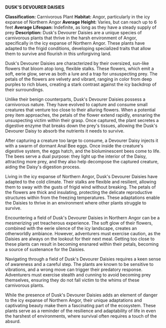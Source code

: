 **DUSK'S DEVOURER DAISIES**

**Classification:** Carnivorous Plant
**Habitat:** Angor, particularly in the icy expanse of Northern Angor
**Average Height:** Varies, but can reach up to 6 feet
**Average Lifespan:** Indefinite, as long as they have a steady supply of prey
**Description:** Dusk's Devourer Daisies are a unique species of carnivorous plants that thrive in the harsh environment of Angor, specifically in the icy expanse of Northern Angor. These plants have adapted to the frigid conditions, developing specialized traits that allow them to survive and flourish in this unforgiving land.

Dusk's Devourer Daisies are characterized by their oversized, sun-like flowers that bloom atop long, flexible stalks. These flowers, which emit a soft, eerie glow, serve as both a lure and a trap for unsuspecting prey. The petals of the flowers are velvety and vibrant, ranging in color from deep purples to rich blues, creating a stark contrast against the icy backdrop of their surroundings.

Unlike their benign counterparts, Dusk's Devourer Daisies possess a carnivorous nature. They have evolved to capture and consume small creatures that venture too close to their alluring flowers. When a potential prey item approaches, the petals of the flower extend rapidly, ensnaring the unsuspecting victim within their grasp. Once captured, the plant secretes a digestive enzyme that breaks down the prey's tissues, allowing the Dusk's Devourer Daisy to absorb the nutrients it needs to survive. 

After capturing a creature too large to consume, a Devourer Daisy injects it with a swarm of dormant Anal Bee eggs. Once inside the creature's digestive system, the eggs hatch, and the bioluminescent bees come to life. The bees serve a dual purpose: they light up the interior of the Daisy, attracting more prey, and they also help decompose the captured creature, aiding the Daisy's digestion process.

Living in the icy expanse of Northern Angor, Dusk's Devourer Daisies have adapted to the cold climate. Their stalks are flexible and resilient, allowing them to sway with the gusts of frigid wind without breaking. The petals of the flowers are thick and insulating, protecting the delicate reproductive structures within from the freezing temperatures. These adaptations enable the Daisies to thrive in an environment where other plants struggle to survive.

Encountering a field of Dusk's Devourer Daisies in Northern Angor can be a mesmerizing yet treacherous experience. The soft glow of their flowers, combined with the eerie silence of the icy landscape, creates an otherworldly ambiance. However, adventurers must exercise caution, as the Daisies are always on the lookout for their next meal. Getting too close to these plants can result in becoming ensnared within their petals, becoming a source of sustenance for the Daisies.

Navigating through a field of Dusk's Devourer Daisies requires a keen sense of awareness and a careful step. The plants are known to be sensitive to vibrations, and a wrong move can trigger their predatory response. Adventurers must exercise stealth and cunning to avoid becoming prey themselves, ensuring they do not fall victim to the whims of these carnivorous plants.

While the presence of Dusk's Devourer Daisies adds an element of danger to the icy expanse of Northern Angor, their unique adaptations and captivating beauty make them a fascinating part of the ecosystem. These plants serve as a reminder of the resilience and adaptability of life in even the harshest of environments, where survival often requires a touch of the absurd.